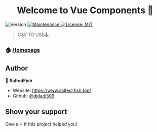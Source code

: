 <h1 align="center">Welcome to Vue Components 👋</h1>
<p>
  <img alt="Version" src="https://img.shields.io/badge/version-1.0.0-blue.svg?cacheSeconds=2592000" />
  <a href="https://github.com/didadi599/vue-components/graphs/commit-activity" target="_blank">
    <img alt="Maintenance" src="https://img.shields.io/badge/Maintained%3F-yes-green.svg" />
  </a>
  <a href="https://github.com/saltedfish964/vue-components/blob/master/LICENSE" target="_blank">
    <img alt="License: MIT" src="https://img.shields.io/badge/license-MIT-yellow.svg" />
  </a>
</p>

> C&amp;V TO USE🕹

### 🏠 [Homepage](https://salted-fish.top/vue-components/)

## Author

👤 **SaltedFish**

* Website: https://www.salted-fish.top/
* Github: [@didadi599](https://github.com/didadi599)

## Show your support

Give a ⭐️ if this project helped you!